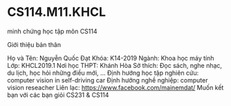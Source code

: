 # CS114.M11.KHCL
minh chứng học tập môn CS114

Giới thiệu bản thân

Họ và Tên: Nguyễn Quốc Đạt
Khóa: K14-2019
Ngành: Khoa học máy tính
Lớp: KHCL2019.1
Nơi học THPT: Khánh Hòa
Sở thích: Đọc sách, nghe nhạc, du lịch, học hỏi những điều mới, ...
Định hướng học tập nghiên cứu: computer vision in self-driving car
Định hướng nghề nghiệp: computer vision reseacher
Liên lạc: https://www.facebook.com/mainemdat/
Muốn kết bạn với các bạn giỏi CS231 & CS114 
